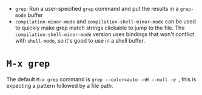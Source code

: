 - `grep`: Run a user-specified `grep` command and put the results in a `grep-mode` buffer
- `compilation-minor-mode` and `compilation-shell-minor-mode` can be used to quickly make grep match strings clickable to jump to the file. The `compilation-shell-minor-mode` version uses bindings that won't conflict with `shell-mode`, so it's good to use in a shell buffer.

# `M-x grep`

The default `M-x grep` command is `grep --color=auto -nH --null -e `, this is expecting a pattern followed by a file path.
